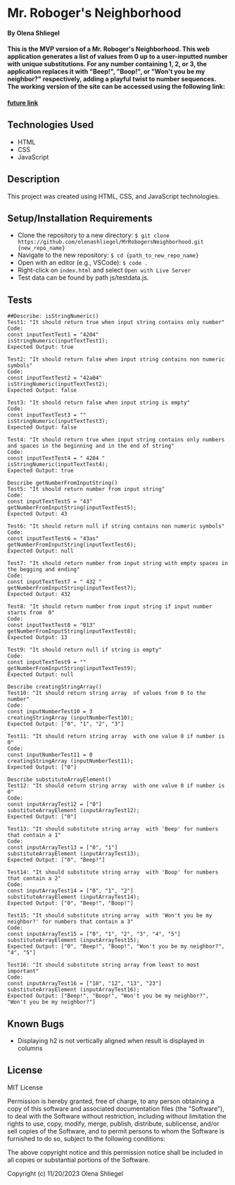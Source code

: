 # Mr. Roboger's Neighborhood

#### By **Olena Shliegel**

#### This is the MVP version of a Mr. Roboger's Neighborhood. This web application generates a list of values from 0 up to a user-inputted number with unique substitutions. For any number containing 1, 2, or 3, the application replaces it with "Beep!", "Boop!", or "Won't you be my neighbor?" respectively, adding a playful twist to number sequences. The working version of the site can be accessed using the following link:  
#### [future link](https://)

## Technologies Used

* HTML
* CSS
* JavaScript

## Description

This project was created using HTML, CSS, and JavaScript technologies.

## Setup/Installation Requirements

* Clone the repository to a new directory: `$ git clone https://github.com/olenashliegel/MrRobogersNeighborhood.git {new_repo_name}`
* Navigate to the new repository: `$ cd {path_to_new_repo_name}`
* Open with an editor (e.g., VSCode): `$ code .`
* Right-click on `index.html` and select `Open with Live Server`
* Test data can be found by path js/testdata.js.

## Tests
```
##Describe: isStringNumeric()
Test1: "It should return true when input string contains only number"
Code: 
const inputTextTest1 = "4204"
isStringNumeric(inputTextTest1);
Expected Output: true  

Test2: "It should return false when input string contains non numeric symbols"
Code: 
const inputTextTest2 = "42a04"
isStringNumeric(inputTextTest2);
Expected Output: false

Test3: "It should return false when input string is empty"
Code: 
const inputTextTest3 = ""
isStringNumeric(inputTextTest3);
Expected Output: false

Test4: "It should return true when input string contains only numbers and spaces in the beginning and in the end of string"
Code: 
const inputTextTest4 = " 4204 "
isStringNumeric(inputTextTest4);
Expected Output: true

Describe getNumberFromInputString()
Test5: "It should return number from input string"
Code: 
const inputTextTest5 = "43"
getNumberFromInputString(inputTextTest5);
Expected Output: 43

Test6: "It should return null if string contains non numeric symbols"
Code: 
const inputTextTest6 = "43as"
getNumberFromInputString(inputTextTest6);
Expected Output: null

Test7: "It should return number from input string with empty spaces in the begging and ending"
Code: 
const inputTextTest7 = " 432 "
getNumberFromInputString(inputTextTest7);
Expected Output: 432

Test8: "It should return number from input string if input number starts from  0"
Code: 
const inputTextTest8 = "013"
getNumberFromInputString(inputTextTest8);
Expected Output: 13

Test9: "It should return null if string is empty"
Code: 
const inputTextTest9 = ""
getNumberFromInputString(inputTextTest9);
Expected Output: null

Describe creatingStringArray()
Test10: "It should return string array  of values from 0 to the number"
Code: 
const inputNumberTest10 = 3
creatingStringArray (inputNumberTest10);
Expected Output: ["0", "1", "2", "3"]

Test11: "It should return string array  with one value 0 if number is 0"
Code: 
const inputNumberTest11 = 0
creatingStringArray (inputNumberTest11);
Expected Output: ["0"]

Describe substituteArrayElement()
Test12: "It should return string array  with one value 0 if number is 0"
Code: 
const inputArrayTest12 = ["0"]
substituteArrayElement (inputArrayTest12);
Expected Output: ["0"]

Test13: "It should substitute string array  with 'Beep' for numbers that contain a 1"
Code: 
const inputArrayTest13 = ["0", "1"]
substituteArrayElement (inputArrayTest13);
Expected Output: ["0", "Beep!"]

Test14: "It should substitute string array  with 'Boop' for numbers that contain a 2"
Code: 
const inputArrayTest14 = ["0", "1", "2"]
substituteArrayElement (inputArrayTest14);
Expected Output: ["0", "Beep!", "Boop!"]

Test15: "It should substitute string array  with 'Won't you be my neighbor?' for numbers that contain a 3"
Code: 
const inputArrayTest15 = ["0", "1", "2", "3", "4", "5"]
substituteArrayElement (inputArrayTest15);
Expected Output: ["0", "Beep!", "Boop!", "Won't you be my neighbor?", "4", "5"]

Test16: "It should substitute string array from least to most important"
Code: 
const inputArrayTest16 = ["10", "12", "13", "23"]
substituteArrayElement (inputArrayTest16);
Expected Output: ["Beep!", "Boop!", "Won't you be my neighbor?", "Won't you be my neighbor?"]

```

## Known Bugs

* Displaying h2 is not vertically aligned when result is displayed in columns

## License

MIT License

Permission is hereby granted, free of charge, to any person obtaining a copy of this software and associated documentation files (the "Software"), to deal with the Software without restriction, including without limitation the rights to use, copy, modify, merge, publish, distribute, sublicense, and/or sell copies of the Software, and to permit persons to whom the Software is furnished to do so, subject to the following conditions:

The above copyright notice and this permission notice shall be included in all copies or substantial portions of the Software.

Copyright (c) 11/20/2023 Olena Shliegel
